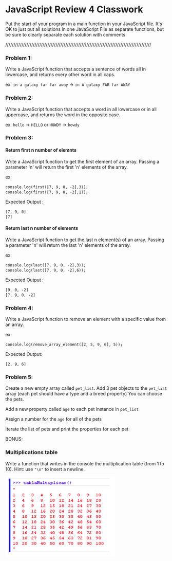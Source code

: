 # JavaScript Review 4 Classwork

Put the start of your program in a main function in your JavaScript file. It's OK to just put all solutions in one JavaScript File as separate functions, but be sure to clearly separate each solution with comments

//////////////////////////////////////////////////////////////////////////////////////////

### Problem 1:
Write a JavaScript function that accepts a sentence of words all in lowercase, and returns every other word in all caps.  

ex. ```in a galaxy far far away``` -> ```in A galaxy FAR far AWAY```

### Problem 2:
Write a JavaScript function that accepts a word in all lowercase or in all uppercase, and returns the word in the opposite case.

ex. ```hello``` -> ```HELLO``` or ```HOWDY``` -> ```howdy```

### Problem 3:

#### Return first n number of elemnts

Write a JavaScript function to get the first element of an array. Passing a parameter 'n' will return the first 'n' elements of the array.

ex: 
```
console.log(first([7, 9, 0, -2],3));
console.log(first([7, 9, 0, -2],1));
```
Expected Output : 
```
[7, 9, 0] 
[7] 
```
#### Return last n number of elements

Write a JavaScript function to get the last n element(s) of an array. Passing a parameter 'n' will return the last 'n' elements of the array.

ex:
```
console.log(last([7, 9, 0, -2],3)); 
console.log(last([7, 9, 0, -2],6));
```
Expected Output : 
```
[9, 0, -2] 
[7, 9, 0, -2]
```
### Problem 4:
Write a JavaScript function to remove an element with a specific value from an array.

ex:
```
console.log(remove_array_element([2, 5, 9, 6], 5));
```
Expected Output:
```
[2, 9, 6]
```

### Problem 5:
Create a new empty array called ```pet_list```. Add 3 pet objects to the ```pet_list``` array (each pet should have a type and a breed property) You can choose the pets.

Add a new property called ```age``` to each pet instance in ```pet_list```

Assign a number for the ```age``` for all of the pets

Iterate the list of pets and print the properties for each pet

BONUS:

### Multiplications table

Write a function that writes in the console the multiplication table (from 1 to 10). Hint: use ``` "\n" ``` to insert a newline.

![multiplication](multiplication.png)
